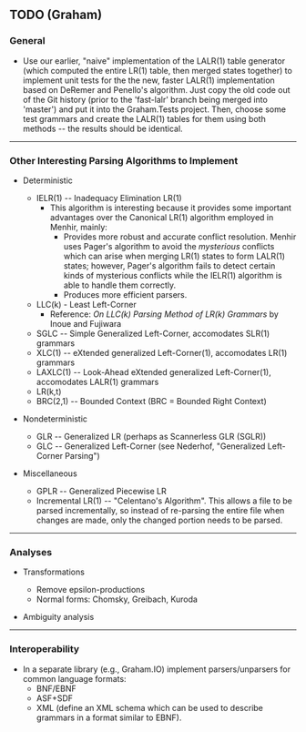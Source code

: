 ## TODO (Graham)

### General

- Use our earlier, "naive" implementation of the LALR(1) table generator (which computed
  the entire LR(1) table, then merged states together) to implement unit tests for
  the the new, faster LALR(1) implementation based on DeRemer and Penello's algorithm.
  Just copy the old code out of the Git history (prior to the 'fast-lalr' branch being
  merged into 'master') and put it into the Graham.Tests project. Then, choose some
  test grammars and create the LALR(1) tables for them using both methods -- the results
  should be identical.


---
### Other Interesting Parsing Algorithms to Implement

- Deterministic
  - IELR(1) -- Inadequacy Elimination LR(1)
    - This algorithm is interesting because it provides some important advantages over
      the Canonical LR(1) algorithm employed in Menhir, mainly:
      - Provides more robust and accurate conflict resolution. Menhir uses Pager's algorithm
        to avoid the *mysterious* conflicts which can arise when merging LR(1) states to
        form LALR(1) states; however, Pager's algorithm fails to detect certain kinds of
        mysterious conflicts while the IELR(1) algorithm is able to handle them correctly.
      - Produces more efficient parsers.
  - LLC(k) - Least Left-Corner
    - Reference: *On LLC(k) Parsing Method of LR(k) Grammars* by Inoue and Fujiwara
  - SGLC -- Simple Generalized Left-Corner, accomodates SLR(1) grammars
  - XLC(1) -- eXtended generalized Left-Corner(1), accomodates LR(1) grammars
  - LAXLC(1) -- Look-Ahead eXtended generalized Left-Corner(1), accomodates LALR(1) grammars
  - LR(k,t)
  - BRC(2,1) -- Bounded Context (BRC = Bounded Right Context)

- Nondeterministic
  - GLR -- Generalized LR (perhaps as Scannerless GLR (SGLR))
  - GLC -- Generalized Left-Corner (see Nederhof, "Generalized Left-Corner Parsing")

- Miscellaneous
  - GPLR -- Generalized Piecewise LR
  - Incremental LR(1) -- "Celentano's Algorithm". This allows a file to be parsed incrementally,
    so instead of re-parsing the entire file when changes are made, only the changed portion needs
    to be parsed.


---
### Analyses

- Transformations
  - Remove epsilon-productions
  - Normal forms: Chomsky, Greibach, Kuroda

- Ambiguity analysis


---
### Interoperability

- In a separate library (e.g., Graham.IO) implement parsers/unparsers for common language formats:
  - BNF/EBNF
  - ASF+SDF
  - XML (define an XML schema which can be used to describe grammars in a format similar to EBNF).

